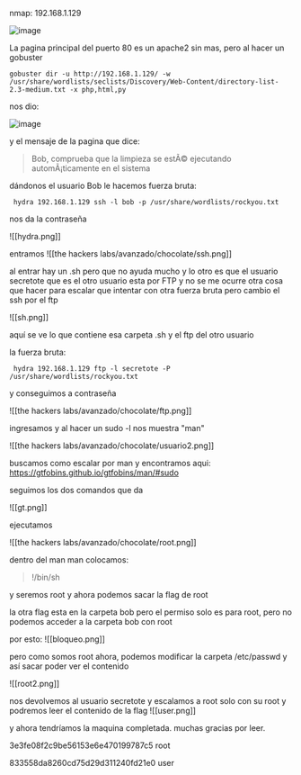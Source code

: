 nmap: 192.168.1.129

![image](https://github.com/user-attachments/assets/d17ebd57-216c-46bd-aece-555b03dab70c)

La pagina principal del puerto 80 es un apache2 sin mas, pero al hacer un gobuster

    gobuster dir -u http://192.168.1.129/ -w /usr/share/wordlists/seclists/Discovery/Web-Content/directory-list-2.3-medium.txt -x php,html,py 

nos dio: 

![image](https://github.com/user-attachments/assets/58916336-6df0-4c2c-8c17-b8557361e0d7)

y el mensaje de la pagina que dice:
>  Bob, comprueba que la limpieza se estÃ© ejecutando automÃ¡ticamente en el sistema

dándonos el usuario Bob
le hacemos fuerza bruta:

     hydra 192.168.1.129 ssh -l bob -p /usr/share/wordlists/rockyou.txt

nos da la contraseña

![[hydra.png]]

entramos
![[the hackers labs/avanzado/chocolate/ssh.png]]

al entrar hay un .sh pero que no ayuda mucho y lo otro es que el usuario secretote que es el otro usuario esta por FTP y no se me ocurre otra cosa que hacer para escalar que intentar con otra fuerza bruta pero cambio el ssh por el ftp

![[sh.png]]

aquí se ve lo que contiene esa carpeta .sh y el ftp del otro usuario

la fuerza bruta: 

     hydra 192.168.1.129 ftp -l secretote -P /usr/share/wordlists/rockyou.txt

y conseguimos a contraseña

![[the hackers labs/avanzado/chocolate/ftp.png]]

ingresamos y al hacer un sudo -l nos muestra "man"

![[the hackers labs/avanzado/chocolate/usuario2.png]]

buscamos como escalar por man y encontramos aqui: https://gtfobins.github.io/gtfobins/man/#sudo

seguimos los dos comandos que da

![[gt.png]]

ejecutamos 

![[the hackers labs/avanzado/chocolate/root.png]]

dentro del man man colocamos: 
> !/bin/sh

y seremos root y ahora podemos sacar la flag de root

la otra flag esta en la carpeta bob pero el permiso solo es para root, pero no podemos acceder a la carpeta bob con root

por esto: 
![[bloqueo.png]]

pero como somos root ahora, podemos modificar la carpeta /etc/passwd y así sacar poder ver el contenido

![[root2.png]]

nos devolvemos al usuario secretote y escalamos a root solo con su root
y podremos leer el contenido de la flag
![[user.png]]

y ahora tendríamos la maquina completada. muchas gracias por leer. 

3e3fe08f2c9be56153e6e470199787c5 root

833558da8260cd75d29d311240fd21e0 user 
